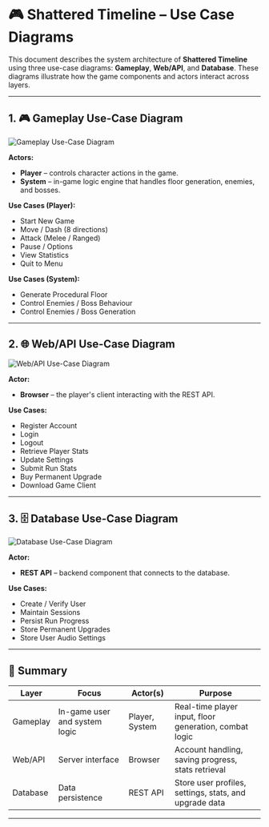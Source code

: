# 🎮 Shattered Timeline – Use Case Diagrams

This document describes the system architecture of **Shattered Timeline** using three use-case diagrams: **Gameplay**, **Web/API**, and **Database**. These diagrams illustrate how the game components and actors interact across layers.

---

## 1. 🎮 Gameplay Use-Case Diagram

![Gameplay Use-Case Diagram](usecases/use-case-diagram-images/game-client-usecase.png)

**Actors:**
- **Player** – controls character actions in the game.
- **System** – in-game logic engine that handles floor generation, enemies, and bosses.

**Use Cases (Player):**
- Start New Game
- Move / Dash (8 directions)
- Attack (Melee / Ranged)
- Pause / Options
- View Statistics
- Quit to Menu

**Use Cases (System):**
- Generate Procedural Floor
- Control Enemies / Boss Behaviour
- Control Enemies / Boss Generation

---

## 2. 🌐 Web/API Use-Case Diagram

![Web/API Use-Case Diagram](usecases/use-case-diagram-images/Web-API-usecase.png)

**Actor:**
- **Browser** – the player's client interacting with the REST API.

**Use Cases:**
- Register Account
- Login
- Logout
- Retrieve Player Stats
- Update Settings
- Submit Run Stats
- Buy Permanent Upgrade
- Download Game Client

---

## 3. 🗄️ Database Use-Case Diagram

![Database Use-Case Diagram](usecases/use-case-diagram-images/Database-use-case-diagram.png)

**Actor:**
- **REST API** – backend component that connects to the database.

**Use Cases:**
- Create / Verify User
- Maintain Sessions
- Persist Run Progress
- Store Permanent Upgrades
- Store User Audio Settings

---

## 🔄 Summary

| Layer       | Focus                         | Actor(s)         | Purpose                                                   |
|-------------|-------------------------------|------------------|-----------------------------------------------------------|
| Gameplay    | In-game user and system logic | Player, System   | Real-time player input, floor generation, combat logic    |
| Web/API     | Server interface              | Browser          | Account handling, saving progress, stats retrieval        |
| Database    | Data persistence               | REST API         | Store user profiles, settings, stats, and upgrade data    |

---


